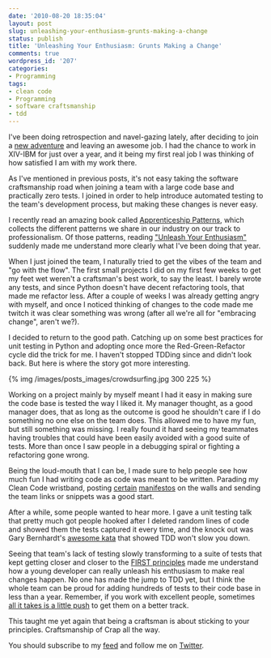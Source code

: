 ```yaml
---
date: '2010-08-20 18:35:04'
layout: post
slug: unleashing-your-enthusiasm-grunts-making-a-change
status: publish
title: 'Unleashing Your Enthusiasm: Grunts Making a Change'
comments: true
wordpress_id: '207'
categories:
- Programming
tags:
- clean code
- Programming
- software craftsmanship
- tdd
---
```


I've been doing retrospection and navel-gazing lately, after deciding to join a [new adventure](https://www.billguard.com/) and leaving an awesome job. I had the chance to work in XIV-IBM for just over a year, and it being my first real job I was thinking of how satisfied I am with my work there.

As I've mentioned in previous posts, it's not easy taking the software craftsmanship road when joining a team with a large code base and practically zero tests. I joined in order to help introduce automated testing to the team's development process, but making these changes is never easy.

I recently read an amazing book called [Apprenticeship Patterns](http://www.amazon.com/gp/product/0596518382?ie=UTF8&tag=thcodu02-20&linkCode=as2&camp=1789&creative=9325&creativeASIN=0596518382)<img src="http://www.assoc-amazon.com/e/ir?t=thcodu02-20&l=as2&o=1&a=0596518382" style="width: 0; height: 0; display: none; border: none !important;">, which collects the different patterns we share in our industry on our track to professionalism. Of those patterns, reading ["Unleash Your Enthusiasm"](http://bit.ly/bSaaTF) suddenly made me understand more clearly what I've been doing that year.

When I just joined the team, I naturally tried to get the vibes of the team and "go with the flow". The first small projects I did on my first few weeks to get my feet wet weren't a craftsman's best work, to say the least. I barely wrote any tests, and since Python doesn't have decent refactoring tools, that made me refactor less. After a couple of weeks I was already getting angry with myself, and once I noticed thinking of changes to the code made me twitch it was clear something was wrong (after all we're all for "embracing change", aren't we?).

I decided to return to the good path. Catching up on some best practices for unit testing in Python and adopting once more the Red-Green-Refactor cycle did the trick for me. I haven't stopped TDDing since and didn't look back. But here is where the story got more interesting.

{% img /images/posts_images/crowdsurfing.jpg 300 225 %}

Working on a project mainly by myself meant I had it easy in making sure the code base is tested the way I liked it. My manager thought, as a good manager does, that as long as the outcome is good he shouldn't care if I do something no one else on the team does. This allowed me to have my fun, but still something was missing. I really found it hard seeing my teammates having troubles that could have been easily avoided with a good suite of tests. More than once I saw people in a debugging spiral or fighting a refactoring gone wrong.

Being the loud-mouth that I can be, I made sure to help people see how much fun I had writing code as code was meant to be written. Parading my Clean Code wristband, posting [certain](http://agilemanifesto.org/) [manifestos](http://manifesto.softwarecraftsmanship.org/) on the walls and sending the team links or snippets was a good start.

After a while, some people wanted to hear more. I gave a unit testing talk that pretty much got people hooked after I deleted random lines of code and showed them the tests captured it every time, and the knock out was Gary Bernhardt's [awesome kata](http://bit.ly/9QyUAj) that showed TDD won't slow you down.

Seeing that team's lack of testing slowly transforming to a suite of tests that kept getting closer and closer to the [FIRST principles](http://bit.ly/dgDfnr) made me understand how a young developer can really unleash his enthusiasm to make real changes happen. No one has made the jump to TDD yet, but I think the whole team can be proud for adding hundreds of tests to their code base in less than a year. Remember, if you work with excellent people, sometimes [all it takes is a little push](/2009/04/04/sometimes-all-it-takes-is-a-little-push/) to get them on a better track.

This taught me yet again that being a craftsman is about sticking to your principles. Craftsmanship of Crap all the way.

You should subscribe to my [feed](http://feeds.feedburner.com/TheCodeDump) and follow me on [Twitter](http://twitter.com/avivby).
